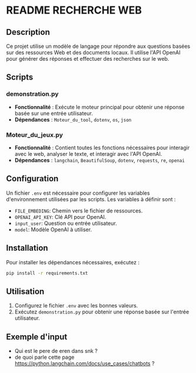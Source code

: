# README RECHERCHE WEB

## Description

Ce projet utilise un modèle de langage pour répondre aux questions basées sur des ressources Web et des documents locaux. Il utilise l'API OpenAI pour générer des réponses et effectuer des recherches sur le web.

## Scripts

### demonstration.py

- **Fonctionnalité** : Exécute le moteur principal pour obtenir une réponse basée sur une entrée utilisateur.
- **Dépendances** : `Moteur_du_tool`, `dotenv`, `os`, `json`

### Moteur_du_jeux.py

- **Fonctionnalité** : Contient toutes les fonctions nécessaires pour interagir avec le web, analyser le texte, et interagir avec l'API OpenAI.
- **Dépendances** : `langchain`, `BeautifulSoup`, `dotenv`, `requests`, `re`, `openai`

## Configuration

Un fichier `.env` est nécessaire pour configurer les variables d'environnement utilisées par les scripts. Les variables à définir sont :

- `FILE_EMBEDING`: Chemin vers le fichier de ressources.
- `OPENAI_API_KEY`: Clé API pour OpenAI.
- `input_user`: Question ou entrée utilisateur.
- `model`: Modèle OpenAI à utiliser.

## Installation

Pour installer les dépendances nécessaires, exécutez :

```bash
pip install -r requirements.txt
```

## Utilisation

1. Configurez le fichier `.env` avec les bonnes valeurs.
2. Exécutez `demonstration.py` pour obtenir une réponse basée sur l'entrée utilisateur.

## Exemple d'input

 - Qui est le pere de eren dans snk ?
 - de quoi parle cette page https://python.langchain.com/docs/use_cases/chatbots ?
